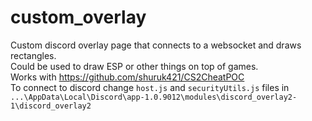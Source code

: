 # custom_overlay
Custom discord overlay page that connects to a websocket and draws rectangles. <br>
Could be used to draw ESP or other things on top of games. <br>
Works with https://github.com/shuruk421/CS2CheatPOC <br>
To connect to discord change `host.js` and `securityUtils.js` files in `...\AppData\Local\Discord\app-1.0.9012\modules\discord_overlay2-1\discord_overlay2`
